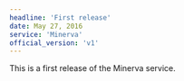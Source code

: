 ```yaml
---
headline: 'First release'
date: May 27, 2016
service: 'Minerva'
official_version: 'v1'
---
```


This is a first release of the Minerva service.
